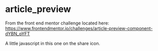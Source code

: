 # article_preview
From the front end mentor challenge located here:
https://www.frontendmentor.io/challenges/article-preview-component-dYBN_pYFT

A little javascript in this one on the share icon.
